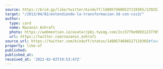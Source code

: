 ```yaml
---
source: https://brid.gy/like/twitter/kinduff/1488574686527119365/1292526705492492289
target: "/2013/04/02/entendiendo-la-transformacion-3d-con-css3/"
author:
  type: card
  name: Nazanin Ashrafi
  photo: https://webmention.io/avatar/pbs.twimg.com/2cc5779e90931237705c6043be63c6a29a8451f1a45f487e6ceedfc40ece8420.jpg
  url: https://twitter.com/nazanin_ashrafi
source_url: https://twitter.com/kinduff/status/1488574686527119365#favorited-by-1292526705492492289
property: like-of
published:
published_at:
received_at: '2022-02-02T19:53:47Z'
---
```


